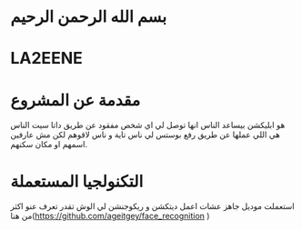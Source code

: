 # بسم الله الرحمن الرحيم
# LA2EENE
 # مقدمة عن المشروع

هو ابليكشن بيساعد الناس انها توصل لي اي شخص مفقود عن طريق داتا سيت الناس هي اللي عملها عن طريق رفع بوستس لي ناس تاية و ناس لاقوهم لكن مش عارفين اسمهم او مكان سكنهم.
# التكنولجيا المستعملة
استعملت موديل جاهز عشات اعمل ديتكشن و ريكوجنشن لي الوش تقدر تعرف عنو اكثر من هنا(https://github.com/ageitgey/face_recognition )

 
